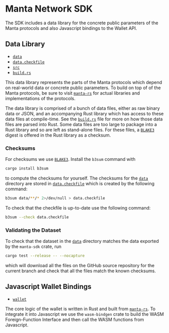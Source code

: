 # Manta Network SDK

The SDK includes a data library for the concrete public parameters of the Manta protocols and also Javascript bindings to the Wallet API.

## Data Library

- [`data`](data)
- [`data.checkfile`](data.checkfile)
- [`src`](src/lib.rs)
- [`build.rs`](build.rs)

This data library represents the parts of the Manta protocols which depend on real-world data or concrete public parameters. To build on top of of the Manta protocols, be sure to visit [`manta-rs`](https://github.com/manta-network/manta-rs) for actual libraries and implementations of the protocols.

The data library is comprised of a bunch of data files, either as raw binary data or JSON, and an accompanying Rust library which has access to these data files at compile-time. See the [`build.rs`](./build.rs) file for more on how those data files are parsed into Rust. Some data files are too large to package into a Rust library and so are left as stand-alone files. For these files, a [`BLAKE3`](https://github.com/BLAKE3-team/BLAKE3) digest is offered in the Rust library as a checksum.

### Checksums

For checksums we use [`BLAKE3`](https://github.com/BLAKE3-team/BLAKE3). Install the `b3sum` command with

```sh
cargo install b3sum
```

to compute the checksums for yourself. The checksums for the [`data`](./data/) directory are stored in [`data.checkfile`](./data.checkfile) which is created by the following command:

```sh
b3sum data/**/* 2>/dev/null > data.checkfile
```

To check that the checkfile is up-to-date use the following command:

```sh
b3sum --check data.checkfile
```

### Validating the Dataset

To check that the dataset in the [`data`](./data) directory matches the data exported by the `manta-sdk` crate, run 

```sh
cargo test --release -- --nocapture
```

which will download all the files on the GitHub source repository for the current branch and check that all the files match the known checksums.

## Javascript Wallet Bindings

- [`wallet`](wallet)

The core logic of the wallet is written in Rust and built from [`manta-rs`](https://github.com/manta-network/manta-rs). To integrate it into Javascript we use the `wasm-bindgen` crate to build the WASM Foreign-Function Interface and then call the WASM functions from Javascript. 
